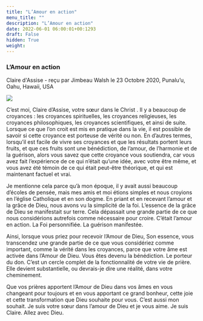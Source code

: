 ```yaml
---
title: "L’Amour en action"
menu_title: ""
description: "L’Amour en action"
date: 2022-06-01 06:00:01+00:1293
draft: False
hidden: True
weight:
---
```

### L’Amour en action

Claire d'Assise - reçu par Jimbeau Walsh le 23 Octobre 2020, Punalu’u, Oahu, Hawaii, USA

![](/fr-contemporary-messages/fr-contemporary-messages-by-date-order/fr-contemporary-messages-2020/claire-dassise.jpg)

C’est moi, Claire d’Assise, votre sœur dans le Christ . Il y a beaucoup de croyances : les croyances spirituelles, les croyances religieuses, les croyances philosophiques, les croyances scientifiques, et ainsi de suite. Lorsque ce que l’on croit est mis en pratique dans la vie, il est possible de savoir si cette croyance est porteuse de vérité ou non. En d’autres termes, lorsqu’il est facile de vivre ses croyances et que les résultats portent leurs fruits, et que ces fruits sont une bénédiction, de l’amour, de l’harmonie et de la guérison, alors vous savez que cette croyance vous soutiendra, car vous avez fait l’expérience de ce qui n’était qu’une idée, avec votre être même, et vous avez été témoin de ce qui était peut-être théorique, et qui est maintenant factuel et vrai.

Je mentionne cela parce qu’à mon époque, il y avait aussi beaucoup d’écoles de pensée, mais mes amis et moi étions simples et nous croyions en l’église Catholique et en son dogme. En priant et en recevant l’amour et la grâce de Dieu, nous avons vu la simplicité de la foi. L’essence de la grâce de Dieu se manifestait sur terre. Cela dépassait une grande partie de ce que nous considérions autrefois comme nécessaire pour croire. C’était l’amour en action. La Foi personnifiée. La guérison manifestée.

Ainsi, lorsque vous priez pour recevoir l’Amour de Dieu, Son essence, vous transcendez une grande partie de ce que vous considériez comme important, comme la vérité dans les croyances, parce que votre âme est activée dans l’Amour de Dieu. Vous êtes devenu la bénédiction. Le porteur du don. C’est un cercle complet de la fonctionnalité de votre vie de prière. Elle devient substantielle, ou devrais-je dire une réalité, dans votre cheminement.

Que vos prières apportent l’Amour de Dieu dans vos âmes en vous changeant pour toujours et en vous apportant ce grand bonheur, cette joie et cette transformation que Dieu souhaite pour vous. C’est aussi mon souhait. Je suis votre sœur dans l’amour de Dieu et je vous aime. Je suis Claire. Allez avec Dieu.



